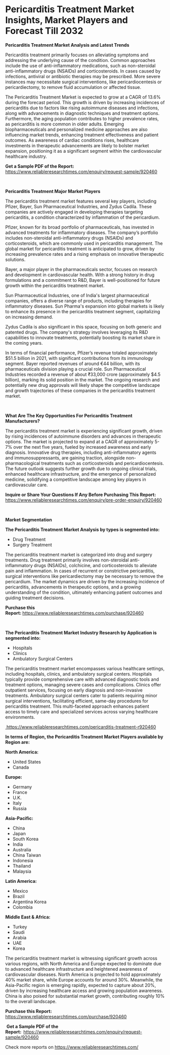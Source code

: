 <p><h1>Pericarditis Treatment Market Insights, Market Players and Forecast Till 2032</h1></p><p><strong>Pericarditis Treatment Market Analysis and Latest Trends</strong></p>
<p><p>Pericarditis treatment primarily focuses on alleviating symptoms and addressing the underlying cause of the condition. Common approaches include the use of anti-inflammatory medications, such as non-steroidal anti-inflammatory drugs (NSAIDs) and corticosteroids. In cases caused by infections, antiviral or antibiotic therapies may be prescribed. More severe instances may necessitate surgical interventions, like pericardiocentesis or pericardiectomy, to remove fluid accumulation or affected tissue.</p><p>The Pericarditis Treatment Market is expected to grow at a CAGR of 13.6% during the forecast period. This growth is driven by increasing incidences of pericarditis due to factors like rising autoimmune diseases and infections, along with advancements in diagnostic techniques and treatment options. Furthermore, the aging population contributes to higher prevalence rates, as pericarditis is more common in older adults. Emerging biopharmaceuticals and personalized medicine approaches are also influencing market trends, enhancing treatment effectiveness and patient outcomes. As awareness of cardiac conditions rises, healthcare investments in therapeutic advancements are likely to bolster market expansion, positioning it as a significant segment within the cardiovascular healthcare industry.</p></p>
<p><strong>Get a Sample PDF of the Report:&nbsp;</strong> <a href="https://www.reliableresearchtimes.com/enquiry/request-sample/920460?utm_campaign=3184&utm_medium=2&utm_source=Github&utm_content=ia&utm_term=06032025&utm_id=pericarditis-treatment">https://www.reliableresearchtimes.com/enquiry/request-sample/920460</a></p>
<p>&nbsp;</p>
<p><strong>Pericarditis Treatment Major Market Players</strong></p>
<p><p>The pericarditis treatment market features several key players, including Pfizer, Bayer, Sun Pharmaceutical Industries, and Zydus Cadila. These companies are actively engaged in developing therapies targeting pericarditis, a condition characterized by inflammation of the pericardium.</p><p>Pfizer, known for its broad portfolio of pharmaceuticals, has invested in advanced treatments for inflammatory diseases. The company’s portfolio includes non-steroidal anti-inflammatory drugs (NSAIDs) and corticosteroids, which are commonly used in pericarditis management. The global market for pericarditis treatment is anticipated to grow, driven by increasing prevalence rates and a rising emphasis on innovative therapeutic solutions.</p><p>Bayer, a major player in the pharmaceuticals sector, focuses on research and development in cardiovascular health. With a strong history in drug formulations and a commitment to R&D, Bayer is well-positioned for future growth within the pericarditis treatment market.</p><p>Sun Pharmaceutical Industries, one of India's largest pharmaceutical companies, offers a diverse range of products, including therapies for inflammatory diseases. Sun Pharma's expansion into global markets is likely to enhance its presence in the pericarditis treatment segment, capitalizing on increasing demand.</p><p>Zydus Cadila is also significant in this space, focusing on both generic and patented drugs. The company's strategy involves leveraging its R&D capabilities to innovate treatments, potentially boosting its market share in the coming years.</p><p>In terms of financial performance, Pfizer’s revenue totaled approximately $51.5 billion in 2021, with significant contributions from its immunology segment. Bayer reported revenues of around €44 billion, with its pharmaceuticals division playing a crucial role. Sun Pharmaceutical Industries recorded a revenue of about ₹33,000 crore (approximately $4.5 billion), marking its solid position in the market. The ongoing research and potentially new drug approvals will likely shape the competitive landscape and growth trajectories of these companies in the pericarditis treatment market.</p></p>
<p>&nbsp;</p>
<p><strong>What Are The Key Opportunities For Pericarditis Treatment Manufacturers?</strong></p>
<p><p>The pericarditis treatment market is experiencing significant growth, driven by rising incidences of autoimmune disorders and advances in therapeutic options. The market is projected to expand at a CAGR of approximately 5-7% over the next five years, fueled by increased awareness and early diagnosis. Innovative drug therapies, including anti-inflammatory agents and immunosuppressants, are gaining traction, alongside non-pharmacological treatments such as corticosteroids and pericardiocentesis. The future outlook suggests further growth due to ongoing clinical trials, enhanced healthcare infrastructure, and the emergence of personalized medicine, solidifying a competitive landscape among key players in cardiovascular care.</p></p>
<p><strong>Inquire or Share Your Questions If Any Before Purchasing This Report:</strong> <a href="https://www.reliableresearchtimes.com/enquiry/pre-order-enquiry/920460?utm_campaign=3184&utm_medium=2&utm_source=Github&utm_content=ia&utm_term=06032025&utm_id=pericarditis-treatment">https://www.reliableresearchtimes.com/enquiry/pre-order-enquiry/920460</a></p>
<p>&nbsp;</p>
<p><strong>Market Segmentation</strong></p>
<p><strong>The Pericarditis Treatment Market Analysis by types is segmented into:</strong></p>
<p><ul><li>Drug Treatment</li><li>Surgery Treatment</li></ul></p>
<p><p>The pericarditis treatment market is categorized into drug and surgery treatments. Drug treatment primarily involves non-steroidal anti-inflammatory drugs (NSAIDs), colchicine, and corticosteroids to alleviate pain and inflammation. In cases of recurrent or constrictive pericarditis, surgical interventions like pericardiectomy may be necessary to remove the pericardium. The market dynamics are driven by the increasing incidence of pericarditis, advancements in therapeutic options, and a growing understanding of the condition, ultimately enhancing patient outcomes and guiding treatment decisions.</p></p>
<p><strong>Purchase this Report:&nbsp;</strong><a href="https://www.reliableresearchtimes.com/purchase/920460?utm_campaign=3184&utm_medium=2&utm_source=Github&utm_content=ia&utm_term=06032025&utm_id=pericarditis-treatment">https://www.reliableresearchtimes.com/purchase/920460</a></p>
<p>&nbsp;</p>
<p><strong>The Pericarditis Treatment Market Industry Research by Application is segmented into:</strong></p>
<p><ul><li>Hospitals</li><li>Clinics</li><li>Ambulatory Surgical Centers</li></ul></p>
<p><p>The pericarditis treatment market encompasses various healthcare settings, including hospitals, clinics, and ambulatory surgical centers. Hospitals typically provide comprehensive care with advanced diagnostic tools and treatment options, managing severe cases and complications. Clinics offer outpatient services, focusing on early diagnosis and non-invasive treatments. Ambulatory surgical centers cater to patients requiring minor surgical interventions, facilitating efficient, same-day procedures for pericarditis treatment. This multi-faceted approach enhances patient access to timely care and specialized services across varying healthcare environments.</p></p>
<p><a href="https://www.reliableresearchtimes.com/pericarditis-treatment-r920460?utm_campaign=3184&utm_medium=2&utm_source=Github&utm_content=ia&utm_term=06032025&utm_id=pericarditis-treatment">&nbsp;https://www.reliableresearchtimes.com/pericarditis-treatment-r920460</a></p>
<p><strong>In terms of Region, the Pericarditis Treatment Market Players available by Region are:</strong></p>
<p>
    <p> <strong> North America: </strong>
        <ul>
            <li>United States</li>
            <li>Canada</li>
        </ul>
        </p> 
    <p> <strong> Europe: </strong>
        <ul>
            <li>Germany</li>
            <li>France</li>
            <li>U.K.</li>
            <li>Italy</li>
            <li>Russia</li>
        </ul>
        </p> 
    <p> <strong> Asia-Pacific: </strong>
        <ul>
            <li>China</li>
            <li>Japan</li>
            <li>South Korea</li>
            <li>India</li>
            <li>Australia</li>
            <li>China Taiwan</li>
            <li>Indonesia</li>
            <li>Thailand</li>
            <li>Malaysia</li>
        </ul>
        </p> 
    <p> <strong> Latin America: </strong>
        <ul>
            <li>Mexico</li>
            <li>Brazil</li>
            <li>Argentina Korea</li>
            <li>Colombia</li>
        </ul>
        </p> 
    <p> <strong> Middle East & Africa: </strong>
        <ul>
            <li>Turkey</li>
            <li>Saudi</li>
            <li>Arabia</li>
            <li>UAE</li>
            <li>Korea</li>
        </ul>
    </p>
    </p>
<p><p>The pericarditis treatment market is witnessing significant growth across various regions, with North America and Europe expected to dominate due to advanced healthcare infrastructure and heightened awareness of cardiovascular diseases. North America is projected to hold approximately 40% market share, while Europe accounts for around 30%. Meanwhile, the Asia-Pacific region is emerging rapidly, expected to capture about 20%, driven by increasing healthcare access and growing population awareness. China is also poised for substantial market growth, contributing roughly 10% to the overall landscape.</p></p>
<p><strong>Purchase this Report: </strong><a href="https://www.reliableresearchtimes.com/purchase/920460?utm_campaign=3184&utm_medium=2&utm_source=Github&utm_content=ia&utm_term=06032025&utm_id=pericarditis-treatment">https://www.reliableresearchtimes.com/purchase/920460</a></p>
<p>&nbsp;<strong>Get a Sample PDF of the Report:&nbsp;&nbsp;</strong><a href="https://www.reliableresearchtimes.com/enquiry/request-sample/920460?utm_campaign=3184&utm_medium=2&utm_source=Github&utm_content=ia&utm_term=06032025&utm_id=pericarditis-treatment">https://www.reliableresearchtimes.com/enquiry/request-sample/920460</a></p>
<p><strong></strong></p>
<p>Check more reports on <a href="https://www.reliableresearchtimes.com/?utm_campaign=3184&utm_medium=2&utm_source=Github&utm_content=ia&utm_term=06032025&utm_id=pericarditis-treatment">https://www.reliableresearchtimes.com/</a></p>